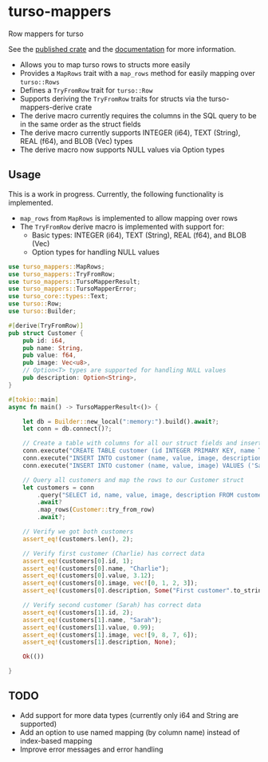 # turso-mappers

Row mappers for turso

See the [published crate](https://crates.io/crates/turso-mappers) and
the [documentation](https://docs.rs/crate/turso-mappers/latest) for more information.

- Allows you to map turso rows to structs more easily
- Provides a `MapRows` trait with a `map_rows` method for easily mapping over `turso::Rows`
- Defines a `TryFromRow` trait for `turso::Row`
- Supports deriving the `TryFromRow` traits for structs via the turso-mappers-derive crate
- The derive macro currently requires the columns in the SQL query to be in the same order as the struct fields
- The derive macro currently supports INTEGER (i64), TEXT (String), REAL (f64), and BLOB (Vec<u8>) types
- The derive macro now supports NULL values via Option<T> types

## Usage

This is a work in progress. Currently, the following functionality is implemented.

- `map_rows` from `MapRows` is implemented to allow mapping over rows
- The `TryFromRow` derive macro is implemented with support for:
  - Basic types: INTEGER (i64), TEXT (String), REAL (f64), and BLOB (Vec<u8>)
  - Option<T> types for handling NULL values

```rust
use turso_mappers::MapRows;
use turso_mappers::TryFromRow;
use turso_mappers::TursoMapperResult;
use turso_mappers::TursoMapperError;
use turso_core::types::Text;
use turso::Row;
use turso::Builder;

#[derive(TryFromRow)]
pub struct Customer {
    pub id: i64,
    pub name: String,
    pub value: f64,
    pub image: Vec<u8>,
    // Option<T> types are supported for handling NULL values
    pub description: Option<String>,
}

#[tokio::main]
async fn main() -> TursoMapperResult<()> {

    let db = Builder::new_local(":memory:").build().await?;
    let conn = db.connect()?;

    // Create a table with columns for all our struct fields and insert some data
    conn.execute("CREATE TABLE customer (id INTEGER PRIMARY KEY, name TEXT NOT NULL, value REAL NOT NULL, image BLOB NOT NULL, description TEXT);", ()).await?;
    conn.execute("INSERT INTO customer (name, value, image, description) VALUES ('Charlie', 3.12, x'00010203', 'First customer');", ()).await?;
    conn.execute("INSERT INTO customer (name, value, image) VALUES ('Sarah', 0.99, x'09080706');", ()).await?;

    // Query all customers and map the rows to our Customer struct
    let customers = conn
        .query("SELECT id, name, value, image, description FROM customer;", ())
        .await?
        .map_rows(Customer::try_from_row)
        .await?;

    // Verify we got both customers
    assert_eq!(customers.len(), 2);

    // Verify first customer (Charlie) has correct data
    assert_eq!(customers[0].id, 1);
    assert_eq!(customers[0].name, "Charlie");
    assert_eq!(customers[0].value, 3.12);
    assert_eq!(customers[0].image, vec![0, 1, 2, 3]);
    assert_eq!(customers[0].description, Some("First customer".to_string()));

    // Verify second customer (Sarah) has correct data
    assert_eq!(customers[1].id, 2);
    assert_eq!(customers[1].name, "Sarah");
    assert_eq!(customers[1].value, 0.99);
    assert_eq!(customers[1].image, vec![9, 8, 7, 6]);
    assert_eq!(customers[1].description, None);

    Ok(())

}


```

## TODO
- Add support for more data types (currently only i64 and String are supported)
- Add an option to use named mapping (by column name) instead of index-based mapping
- Improve error messages and error handling
